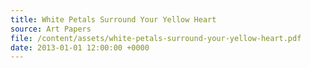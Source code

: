 ```yaml
---
title: White Petals Surround Your Yellow Heart
source: Art Papers
file: /content/assets/white-petals-surround-your-yellow-heart.pdf
date: 2013-01-01 12:00:00 +0000
---
```

